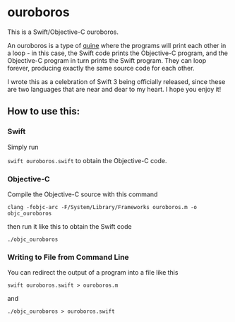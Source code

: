 # ouroboros
This is a Swift/Objective-C ouroboros.

An ouroboros is a type of [quine](https://en.wikipedia.org/wiki/Quine_(computing)) where the programs will print each other in a loop - in this case, the Swift code prints the Objective-C program, and the Objective-C program in turn prints the Swift program. They can loop forever, producing exactly the same source code for each other.

I wrote this as a celebration of Swift 3 being officially released, since these are two languages that are near and dear to my heart. I hope you enjoy it!

## How to use this:

### Swift

Simply run

`swift ouroboros.swift` to obtain the Objective-C code.

### Objective-C

Compile the Objective-C source with this command

`clang -fobjc-arc -F/System/Library/Frameworks ouroboros.m -o objc_ouroboros`

then run it like this to obtain the Swift code

`./objc_ouroboros`

### Writing to File from Command Line

You can redirect the output of a program into a file like this

`swift ouroboros.swift > ouroboros.m`

and

`./objc_ouroboros > ouroboros.swift`
